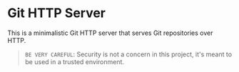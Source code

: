# Git HTTP Server

This is a minimalistic Git HTTP server that serves Git repositories over HTTP.

> `BE VERY CAREFUL`:
> Security is not a concern in this project, it's meant to be used in a trusted environment.
